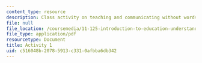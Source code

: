 ```yaml
---
content_type: resource
description: Class activity on teaching and communicating without words.
file: null
file_location: /coursemedia/11-125-introduction-to-education-understanding-and-evaluating-education-spring-2009/c516048b20785913c3310afbba6db342_MIT11_125s09_cal_activity01.pdf
file_type: application/pdf
resourcetype: Document
title: Activity 1
uid: c516048b-2078-5913-c331-0afbba6db342
---
```

